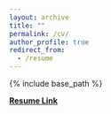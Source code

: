 ```yaml
---
layout: archive
title: ""
permalink: /cv/
author_profile: true
redirect_from:
  - /resume
---
```


{% include base_path %}

<b>[Resume Link](http://vibhabelavadi.github.io/files/VibhaBelavadiResume.pdf)</b>

<!-- <embed src="http://vibhabelavadi.github.io/files/VibhaBelavadiResume.pdf" width="850" height="2000" type='application/pdf'> -->
